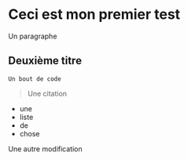 # Ceci est mon premier test

Un paragraphe

## Deuxième titre

```
Un bout de code
```


> Une citation 

- une
- liste
- de 
- chose

Une autre modification
